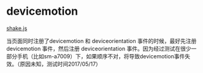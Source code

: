 # devicemotion

 [shake.js](https://github.com/alexgibson/shake.js)

当页面同时注册了devicemotion 和 deviceorientation 事件的时候，最好先注册 devicemotion 事件，然后注册 deviceorientation 事件。因为经过测试在很少一部分手机（比如sm-a7009）下，如果顺序不对，将导致devicemotion事件失效。（原因未知，测试时间2017/05/17）
